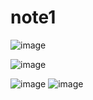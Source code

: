 # note1
![image](https://user-images.githubusercontent.com/62127656/133038716-d35d66c6-07f7-4650-9b9a-3966d3556872.png)

![image](https://user-images.githubusercontent.com/62127656/133038465-1d10c7c2-be37-4bdd-b149-96d870c69c9a.png)

![image](https://user-images.githubusercontent.com/62127656/133038403-80e205d8-afe5-4165-bfac-72a0976cf349.png)
![image](https://user-images.githubusercontent.com/62127656/133039523-265b11f1-d7da-45ed-9200-a6a6fb5031db.png)
